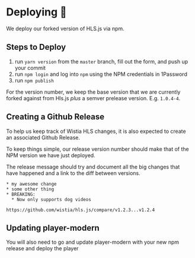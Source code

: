 # Deploying 🚀

We deploy our forked version of HLS.js via npm.

## Steps to Deploy

1. run `yarn version` from the `master` branch, fill out the form, and push up your commit
1. run `npm login` and log into `npm` using the NPM credentials in 1Password
1. run `npm publish`

For the version number, we keep the base version that we are currently forked against from Hls.js _plus_ a semver prelease version. E.g. `1.0.4-4`.

## Creating a Github Release

To help us keep track of Wistia HLS changes, it is also expected to create an associated Github Release.

To keep things simple, our release version number should make that of the NPM version we have just deployed.

The release message should try and document all the big changes that have happened and a link to the diff between versions.

```
* my awesome change
* some other thing
* BREAKING:
  * Now only supports dog videos

https://github.com/wistia/hls.js/compare/v1.2.3...v1.2.4

```

## Updating player-modern

You will also need to go and update player-modern with your new npm release and deploy the player
